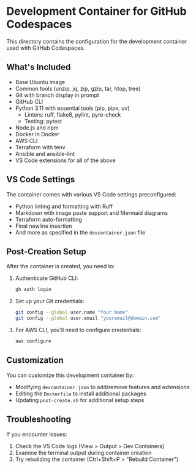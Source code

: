 # Development Container for GitHub Codespaces

This directory contains the configuration for the development container used with GitHub Codespaces.

## What's Included

- Base Ubuntu image
- Common tools (unzip, jq, zip, gzip, tar, htop, tree)
- Git with branch display in prompt
- GitHub CLI
- Python 3.11 with essential tools (pip, pipx, uv)
  - Linters: ruff, flake8, pylint, pyre-check
  - Testing: pytest
- Node.js and npm
- Docker in Docker
- AWS CLI
- Terraform with tenv
- Ansible and ansible-lint
- VS Code extensions for all of the above

## VS Code Settings

The container comes with various VS Code settings preconfigured:
- Python linting and formatting with Ruff
- Markdown with image paste support and Mermaid diagrams
- Terraform auto-formatting
- Final newline insertion
- And more as specified in the `devcontainer.json` file

## Post-Creation Setup

After the container is created, you need to:

1. Authenticate GitHub CLI:
   ```bash
   gh auth login
   ```

2. Set up your Git credentials:
   ```bash
   git config --global user.name "Your Name"
   git config --global user.email "youremail@domain.com"
   ```

3. For AWS CLI, you'll need to configure credentials:
   ```bash
   aws configure
   ```

## Customization

You can customize this development container by:
- Modifying `devcontainer.json` to add/remove features and extensions
- Editing the `Dockerfile` to install additional packages
- Updating `post-create.sh` for additional setup steps

## Troubleshooting

If you encounter issues:
1. Check the VS Code logs (View > Output > Dev Containers)
2. Examine the terminal output during container creation
3. Try rebuilding the container (Ctrl+Shift+P > "Rebuild Container")
